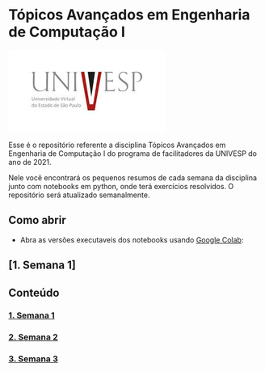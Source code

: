 # Tópicos Avançados em Engenharia de Computação I


![cover image](figures/download.jpeg)


Esse é o repositório referente a disciplina Tópicos Avançados em Engenharia de Computação I do programa de facilitadores da UNIVESP do ano de 2021.

Nele você encontrará os pequenos resumos de cada semana da disciplina junto com notebooks em python, onde terá exercícios resolvidos. O repositório será atualizado semanalmente.

## Como abrir

- Abra as versões executaveis dos notebooks usando [Google Colab](http://colab.research.google.com): 
## [1. Semana 1]

## Conteúdo

### [1. Semana 1](https://colab.research.google.com/github/CPKrebs/UNIVESP-TAE301/blob/main/Semana1.ipynb)
### [2. Semana 2](https://colab.research.google.com/github/CPKrebs/UNIVESP-TAE301/blob/main/Semana2.ipynb)
### [3. Semana 3](https://colab.research.google.com/github/CPKrebs/UNIVESP-TAE301/blob/main/Semana2.ipynb)

